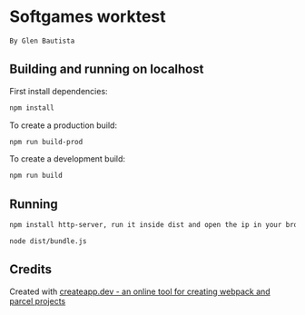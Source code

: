# Softgames worktest
```sh
By Glen Bautista
```


## Building and running on localhost

First install dependencies:

```sh
npm install
```

To create a production build:

```sh
npm run build-prod
```

To create a development build:

```sh
npm run build
```

## Running
```sh
npm install http-server, run it inside dist and open the ip in your browser.
```

```sh
node dist/bundle.js
```

## Credits

Created with [createapp.dev - an online tool for creating webpack and parcel projects](https://createapp.dev/)
